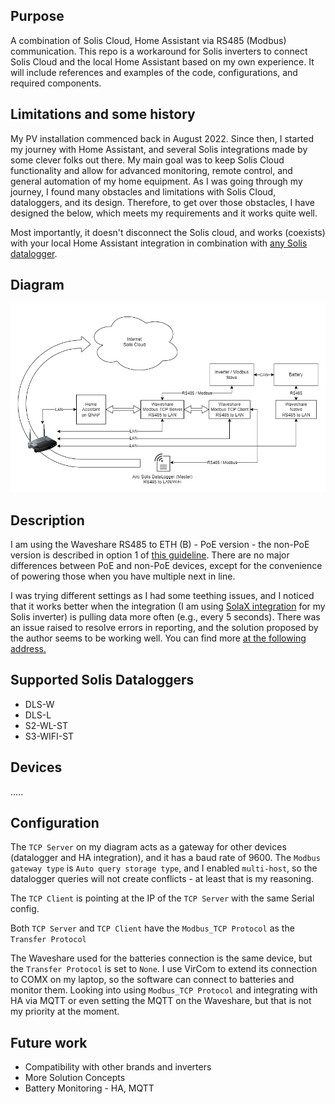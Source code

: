 ## Purpose
A combination of Solis Cloud, Home Assistant via RS485 (Modbus) communication. This repo is a workaround for Solis inverters to connect Solis Cloud and the local Home Assistant based on my own experience. It will include references and examples of the code, configurations, and required components.

## Limitations and some history

My PV installation commenced back in August 2022. Since then, I started my journey with Home Assistant, and several Solis integrations made by some clever folks out there. My main goal was to keep Solis Cloud functionality and allow for advanced monitoring, remote control, and general automation of my home equipment. As I was going through my journey, I found many obstacles and limitations with Solis Cloud, dataloggers, and its design. Therefore, to get over those obstacles, I have designed the below, which meets my requirements and it works quite well.

Most importantly, it doesn't disconnect the Solis cloud, and works (coexists) with your local Home Assistant integration in combination with [any Solis datalogger](https://github.com/alienatedsec/solis-ha-modbus-cloud#supported-solis-dataloggers). 

## Diagram

![Diagram](/images/solis-ha-modbus-cloud-diagram.png)

## Description

I am using the Waveshare RS485 to ETH (B) - PoE version - the non-PoE version is described in option 1 of [this guideline](https://github.com/wills106/homeassistant-solax-modbus/wiki/Installation-Notes). There are no major differences between PoE and non-PoE devices, except for the convenience of powering those when you have multiple next in line.

I was trying different settings as I had some teething issues, and I noticed that it works better when the integration (I am using [SolaX integration](https://github.com/wills106/homeassistant-solax-modbus) for my Solis inverter) is pulling data more often (e.g., every 5 seconds). There was an issue raised to resolve errors in reporting, and the solution proposed by the author seems to be working well. You can find more [at the following address.](https://github.com/wills106/homeassistant-solax-modbus/issues/340)

## Supported Solis Dataloggers

- DLS-W
- DLS-L
- S2-WL-ST
- S3-WIFI-ST

## Devices

.....

## Configuration

The `TCP Server` on my diagram acts as a gateway for other devices (datalogger and HA integration), and it has a baud rate of 9600. The `Modbus gateway type` is `Auto query storage type`, and I enabled `multi-host`, so the datalogger queries will not create conflicts - at least that is my reasoning.

The `TCP Client` is pointing at the IP of the `TCP Server` with the same Serial config.

Both `TCP Server` and `TCP Client` have the `Modbus_TCP Protocol` as the `Transfer Protocol`

The Waveshare used for the batteries connection is the same device, but the `Transfer Protocol` is set to `None`. I use VirCom to extend its connection to COMX on my laptop, so the software can connect to batteries and monitor them. Looking into using `Modbus_TCP Protocol` and integrating with HA via MQTT or even setting the MQTT on the Waveshare, but that is not my priority at the moment.

## Future work

- Compatibility with other brands and inverters
- More Solution Concepts
- Battery Monitoring - HA, MQTT
